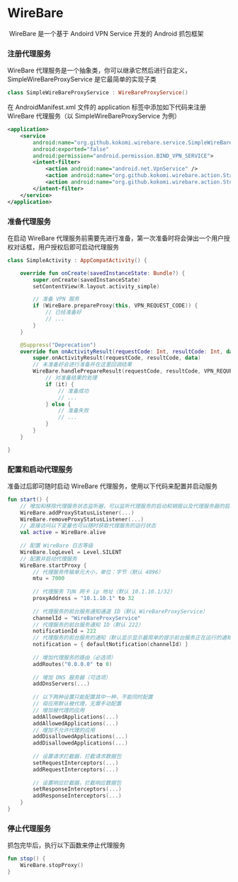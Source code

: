 # WireBare

​	WireBare 是一个基于 Andoird VPN Service 开发的 Android 抓包框架



### 注册代理服务

WireBare 代理服务是一个抽象类，你可以继承它然后进行自定义，SimpleWireBareProxyService 是它最简单的实现子类

```kotlin
class SimpleWireBareProxyService : WireBareProxyService()
```



在 AndroidManifest.xml 文件的 application 标签中添加如下代码来注册 WireBare 代理服务（以 SimpleWireBareProxyService 为例）

```xml
<application>
    <service
        android:name="org.github.kokomi.wirebare.service.SimpleWireBareProxyService"
        android:exported="false"
        android:permission="android.permission.BIND_VPN_SERVICE">
        <intent-filter>
            <action android:name="android.net.VpnService" />
            <action android:name="org.github.kokomi.wirebare.action.Start" />
            <action android:name="org.github.kokomi.wirebare.action.Stop" />
        </intent-filter>
    </service>
</application>
```



### 准备代理服务

在启动 WireBare 代理服务前需要先进行准备，第一次准备时将会弹出一个用户授权对话框，用户授权后即可启动代理服务

```kotlin
class SimpleActivity : AppCompatActivity() {

    override fun onCreate(savedInstanceState: Bundle?) {
        super.onCreate(savedInstanceState)
        setContentView(R.layout.activity_simple)

        // 准备 VPN 服务
        if (WireBare.prepareProxy(this, VPN_REQUEST_CODE)) {
            // 已经准备好
            // ...
        }
    }

    @Suppress("Deprecation")
    override fun onActivityResult(requestCode: Int, resultCode: Int, data: Intent?) {
        super.onActivityResult(requestCode, resultCode, data)
        // 未准备好会进行准备并在这里回调结果
        WireBare.handlePrepareResult(requestCode, resultCode, VPN_REQUEST_CODE) {
            // 对准备结果的处理
            if (it) {
                // 准备成功
                // ...
            } else {
                // 准备失败
                // ...
            }
        }
    }

}
```



### 配置和启动代理服务

准备过后即可随时启动 WireBare 代理服务，使用以下代码来配置并启动服务

```kotlin
fun start() {
    // 增加和移除代理服务状态监听器，可以监听代理服务的启动和销毁以及代理服务器的启动
    WireBare.addProxyStatusListener(...)
    WireBare.removeProxyStatusListener(...)
    // 直接访问以下变量也可以随时获取代理服务的运行状态
    val active = WireBare.alive
    
    // 配置 WireBare 日志等级
    WireBare.logLevel = Level.SILENT
    // 配置并启动代理服务
    WireBare.startProxy {
        // 代理服务传输单元大小，单位：字节（默认 4096）
        mtu = 7000
        
        // 代理服务 TUN 网卡 ip 地址（默认 10.1.10.1/32）
        proxyAddress = "10.1.10.1" to 32
        
        // 代理服务的前台服务通知通道 ID（默认 WireBareProxyService）
        channelId = "WireBareProxyService"
        // 代理服务的前台服务通知 ID（默认 222）
        notificationId = 222
        // 代理服务的前台服务的通知（默认显示显示最简单的提示前台服务正在运行的通知）
        notification = { defaultNotification(channelId) }
        
        // 增加代理服务的路由（必选项）
        addRoutes("0.0.0.0" to 0)
        
        // 增加 DNS 服务器（可选项）
        addDnsServers(...)
        
        // 以下两种设置只能配置其中一种，不能同时配置
        // 母应用默认被代理，无需手动配置
        // 增加被代理的应用
        addAllowedApplications(...)
        addAllowedApplications(...)
        // 增加不允许代理的应用
        addDisallowedApplications(...)
        addDisallowedApplications(...)
        
        // 设置请求拦截器，拦截请求数据包
        setRequestInterceptors(...)
        addRequestInterceptors(...)
        
        // 设置响应拦截器，拦截响应数据包
        setResponseInterceptors(...)
        addResponseInterceptors(...)
    }
}
```



### 停止代理服务

抓包完毕后，执行以下函数来停止代理服务

```kotlin
fun stop() {
    WireBare.stopProxy()
}
```

